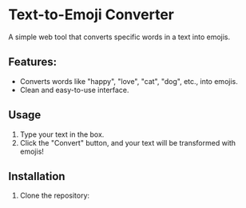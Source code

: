 # Text-to-Emoji Converter

A simple web tool that converts specific words in a text into emojis.

## Features:
- Converts words like "happy", "love", "cat", "dog", etc., into emojis.
- Clean and easy-to-use interface.

## Usage
1. Type your text in the box.
2. Click the "Convert" button, and your text will be transformed with emojis!

## Installation
1. Clone the repository:
